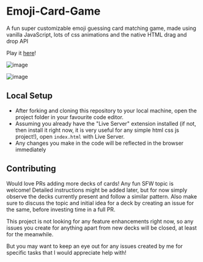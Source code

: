 # Emoji-Card-Game
A fun super customizable emoji guessing card matching game, made using vanilla JavaScript, lots of css animations and the native HTML drag and drop API

Play it [here](https://emoji-card-game.netlify.app/)!

![image](https://user-images.githubusercontent.com/68962290/193415265-23051f95-6bc1-44ae-b6d8-deb3954b9685.png)

![image](https://user-images.githubusercontent.com/68962290/193415361-0dcd2b6c-5745-4618-a705-faf8d91a7c4f.png)

## Local Setup
- After forking and cloning this repository to your local machine, open the project folder in your favourite code editor.
- Assuming you already have the "Live Server" extension installed (if not, then install it right now, it is very useful for any simple html css js project!), open `index.html` with Live Server.
- Any changes you make in the code will be reflected in the browser immediately

## Contributing
Would love PRs adding more decks of cards! Any fun SFW topic is welcome! Detailed instructions might be added later, but for now simply observe the decks currently present and follow a similar pattern. Also make sure to discuss the topic and initial idea for a deck by creating an issue for the same, before investing time in a full PR.

This project is not looking for any feature enhancements right now, so any issues you create for anything apart from new decks will be closed, at least for the meanwhile. 

But you may want to keep an eye out for any issues created by me for specific tasks that I would appreciate help with!
